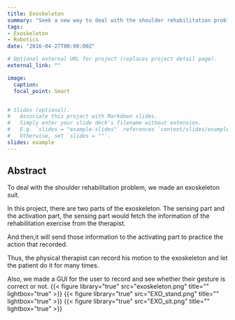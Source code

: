 ```yaml
---
title: Exoskeleton
summary: "Seek a new way to deal with the shoulder rehabilitation problem"
tags:
- Exoskeleton
- Robotics
date: "2016-04-27T00:00:00Z"

# Optional external URL for project (replaces project detail page).
external_link: ""

image:
  caption: 
  focal_point: Smart


# Slides (optional).
#   Associate this project with Markdown slides.
#   Simply enter your slide deck's filename without extension.
#   E.g. `slides = "example-slides"` references `content/slides/example-slides.md`.
#   Otherwise, set `slides = ""`.
slides: example
---
```

## Abstract
To deal with the shoulder rehabilitation problem, we made an exoskeleton suit. 

In this project, there are two parts of the exoskeleton. The sensing part and the activation part, the sensing part would fetch the information of the rehabilitation exercise from the therapist.  

And then,it will send those information to the activating part to practice the action that recorded. 

Thus, the physical therapist can record his motion to the exoskeleton and let the patient do it for many times.

Also, we made a GUI for the user to record and see whether their gesture is correct or not.
{{< figure library="true" src="exoskeleton.png" title="" lightbox="true" >}}
{{< figure library="true" src="EXO_stand.png" title="" lightbox="true" >}}
{{< figure library="true" src="EXO_sit.png" title="" lightbox="true" >}}


